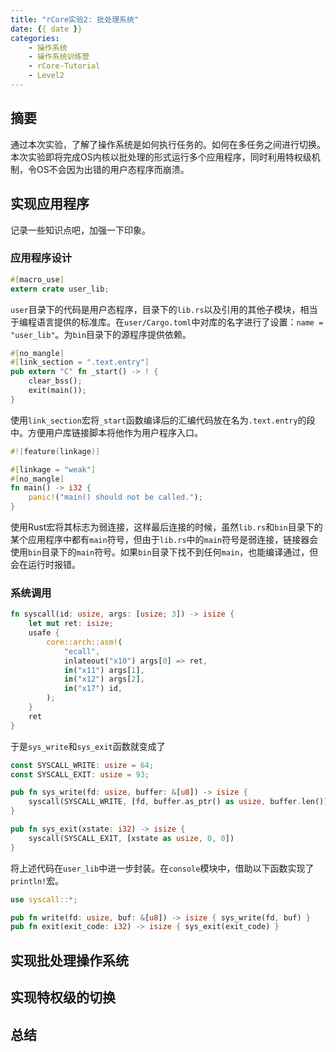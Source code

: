 ```yaml
---
title: "rCore实验2: 批处理系统"
date: {{ date }}
categories:
    - 操作系统
    - 操作系统训练营
    - rCore-Tutorial
    - Level2
---
```


## 摘要

通过本次实验，了解了操作系统是如何执行任务的。如何在多任务之间进行切换。本次实验即将完成OS内核以批处理的形式运行多个应用程序，同时利用特权级机制，令OS不会因为出错的用户态程序而崩溃。

## 实现应用程序

记录一些知识点吧，加强一下印象。

### 应用程序设计

```rust
#[macro_use]
extern crate user_lib;
```

`user`目录下的代码是用户态程序，目录下的`lib.rs`以及引用的其他子模块，相当于编程语言提供的标准库。在`user/Cargo.toml`中对库的名字进行了设置：`name = "user_lib"`。为`bin`目录下的源程序提供依赖。

```rust
#[no_mangle]
#[link_section = ".text.entry"]
pub extern "C" fn _start() -> ! {
    clear_bss();
    exit(main());
}
```

使用`link_section`宏将`_start`函数编译后的汇编代码放在名为`.text.entry`的段中。方便用户库链接脚本将他作为用户程序入口。


```rust
#![feature(linkage)]

#[linkage = "weak"]
#[no_mangle]
fn main() -> i32 {
    panic!("main() should not be called.");
}
```

使用Rust宏将其标志为弱连接，这样最后连接的时候，虽然`lib.rs`和`bin`目录下的某个应用程序中都有`main`符号，但由于`lib.rs`中的`main`符号是弱连接，链接器会使用`bin`目录下的`main`符号。如果`bin`目录下找不到任何`main`，也能编译通过，但会在运行时报错。

### 系统调用

```rust
fn syscall(id: usize, args: [usize; 3]) -> isize {
    let mut ret: isize;
    usafe {
        core::arch::asm!(
            "ecall",
            inlateout("x10") args[0] => ret,
            in("x11") args[1],
            in("x12") args[2],
            in("x17") id,
        );
    }
    ret
}
```

于是`sys_write`和`sys_exit`函数就变成了

```rust
const SYSCALL_WRITE: usize = 64;
const SYSCALL_EXIT: usize = 93;

pub fn sys_write(fd: usize, buffer: &[u8]) -> isize {
    syscall(SYSCALL_WRITE, [fd, buffer.as_ptr() as usize, buffer.len()])
}

pub fn sys_exit(xstate: i32) -> isize {
    syscall(SYSCALL_EXIT, [xstate as usize, 0, 0])
}
```

将上述代码在`user_lib`中进一步封装。在`console`模块中，借助以下函数实现了`println!`宏。

```rust
use syscall::*;

pub fn write(fd: usize, buf: &[u8]) -> isize { sys_write(fd, buf) }
pub fn exit(exit_code: i32) -> isize { sys_exit(exit_code) }
```

## 实现批处理操作系统

## 实现特权级的切换

## 总结